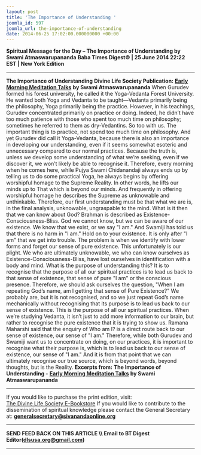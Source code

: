 ```yaml
---
layout: post
title: 'The Importance of Understanding '
joomla_id: 597
joomla_url: the-importance-of-understanding
date: 2014-06-25 17:02:00.000000000 +00:00
---
```

**Spiritual Message for the Day – The Importance of Understanding by Swami Atmaswarupananda**
**Baba Times Digest© | 25 June 2014 22:22 EST | New York Edition**
* * *  
**The Importance of Understanding**
**Divine Life Society Publication:** [**Early Morning Meditation Talks**](http://www.dlshq.org/messages/understanding.htm) **by Swami Atmaswarupananda**
When Gurudev formed his forest university, he called it the Yoga-Vedanta Forest University. He wanted both Yoga and Vedanta to be taught—Vedanta primarily being the philosophy, Yoga primarily being the practice. However, in his teachings, Gurudev concentrated primarily on practice or doing. Indeed, he didn’t have too much patience with those who spent too much time on philosophy; sometimes he referred to them as dry-Vedantins.
So too with us. The important thing is to practice, not spend too much time on philosophy. And yet Gurudev did call it Yoga-Vedanta, because there is also an importance in developing our understanding, even if it seems somewhat esoteric and unnecessary compared to our normal practices. Because the truth is, unless we develop some understanding of what we’re seeking, even if we discover it, we won’t likely be able to recognise it.
Therefore, every morning when he comes here, while Pujya Swami Chidanandaji always ends up by telling us to do some practical Yoga, he always begins by offering worshipful homage to the Supreme Reality. In other words, he lifts our minds up to That which is beyond our minds. And frequently in offering worshipful homage he describes the Supreme as unknowable and unthinkable. Therefore, our first understanding must be that what we are is, in the final analysis, unknowable, ungraspable to the mind.
What is it then that we can know about God? Brahman is described as Existence-Consciousness-Bliss. God we cannot know, but we can be aware of our existence. We know that we exist, or we say "I am." And Swamiji has told us that there is no harm in "I am." Hold on to your existence. It is only after "I am" that we get into trouble. The problem is when we identify with lower forms and forget our sense of pure existence.
This unfortunately is our plight. We who are ultimately unknowable, we who can know ourselves as Existence-Consciousness-Bliss, have lost ourselves in identification with a body and mind. What is the purpose of understanding this? It is to recognise that the purpose of all our spiritual practices is to lead us back to that sense of existence, that sense of pure "I am" or the conscious presence.
Therefore, we should ask ourselves the question, "When I am repeating God’s name, am I getting that sense of Pure Existence?" We probably are, but it is not recognised, and so we just repeat God’s name mechanically without recognising that its purpose is to lead us back to our sense of existence.
This is the purpose of all our spiritual practices. When we’re studying Vedanta, it isn’t just to add more information to our brain, but rather to recognise the pure existence that it is trying to show us. Ramana Maharshi said that the enquiry of Who am I? is a direct route back to our sense of existence, our sense of "I am."
Therefore, while both Gurudev and Swamiji want us to concentrate on doing, on our practices, it is important to recognise what their purpose is, which is to lead us back to our sense of existence, our sense of "I am." And it is from that point that we can ultimately recognise our true source, which is beyond words, beyond thoughts, but is the Reality.
**Excerpts from:**
**The Importance of Understanding -** [**Early Morning Meditation Talks**](http://www.dlshq.org/messages/understanding.htm) **by Swami Atmaswarupananda**
  
* * *  
If you would like to purchase the print edition, visit:   
[The Divine Life Society E-Bookstore](http://www.dlshq.org/download/download.htm)
If you would like to contribute to the dissemination of spiritual knowledge please contact the General Secretary at:
[**generalsecretary@sivanandaonline.org**](mailto:generalsecretary@sivanandaonline.org?subject=Contribution%20to%20Dissemination%20of%20Spiritual%20Knowledge)
* * *
**SEND FEED BACK ON THIS ARTICLE \\\ Email to BT Digest Editor[](mailto:dlsusa.org@gmail.com?subject=DLS%20Posts)(dlsusa.org@gmail.com)**
* * *
  
